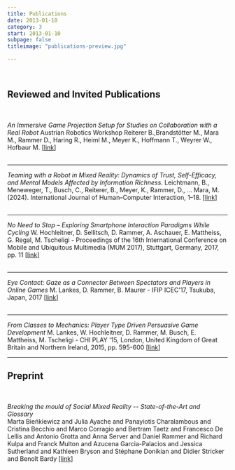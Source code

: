```yaml
---
title: Publications
date: 2013-01-10
category: 3
start: 2013-01-10
subpage: false
titleimage: "publications-preview.jpg"

---
```


<br>

## Reviewed and Invited Publications
<br>

*An Immersive Game Projection Setup for Studies on Collaboration with a Real Robot* Austrian Robotics Workshop
Reiterer B.,Brandstötter M., Mara M., Rammer D., Haring R., Heiml M., Meyer K., Hoffmann T., Weyrer W., Hofbaur M. [[link](https://www.joanneum.at/robotics/publikationen/detail/an-immersive-game-projection-setup-for-studies-on-collaboration-with-a-real-robot)]
<br>
<br>

- - -
*Teaming with a Robot in Mixed Reality: Dynamics of Trust, Self-Efficacy, and Mental Models Affected by Information Richness.*
Leichtmann, B., Meneweger, T., Busch, C., Reiterer, B., Meyer, K., Rammer, D., … Mara, M. (2024). International Journal of Human–Computer Interaction, 1–18. [[link](https://www.tandfonline.com/doi/full/10.1080/10447318.2024.2331878)]
<br>
<br>

- - -
*No Need to Stop – Exploring Smartphone Interaction Paradigms While Cycling*
W. Hochleitner, D. Sellitsch, D. Rammer, A. Aschauer, E. Mattheiss, G. Regal, M. Tscheligi - Proceedings of the 16th International Conference on Mobile and Ubiquitous Multimedia (MUM 2017), Stuttgart, Germany, 2017, pp. 11 [[link](https://dl.acm.org/citation.cfm?id=3152871)]
<br>
<br>

- - -
*Eye Contact: Gaze as a Connector Between Spectators and Players in Online Games*
M. Lankes, D. Rammer, B. Maurer - IFIP ICEC'17, Tsukuba, Japan, 2017 [[link](https://link.springer.com/chapter/10.1007/978-3-319-66715-7_34)]
<br>
<br>

- - -
*From Classes to Mechanics: Player Type Driven Persuasive Game Development*
M. Lankes, W. Hochleitner, D. Rammer, M. Busch, E. Mattheiss, M. Tscheligi - CHI PLAY '15, London, United Kingdom of Great Britain and Northern Ireland, 2015, pp. 595-600 [[link](http://dl.acm.org/citation.cfm?id=2810316)]

- - -
## Preprint
<br>

*Breaking the mould of Social Mixed Reality -- State-of-the-Art and Glossary*
<br>
Marta Bieńkiewicz and Julia Ayache and Panayiotis Charalambous and Cristina Becchio and Marco Corragio and Bertram Taetz and Francesco De Lellis and Antonio Grotta and Anna Server and Daniel Rammer and Richard Kulpa and Franck Multon and Azucena Garcia-Palacios and Jessica Sutherland and Kathleen Bryson and Stéphane Donikian and Didier Stricker and Benoît Bardy
[[link](https://doi.org/10.48550/arXiv.2507.23454)]
